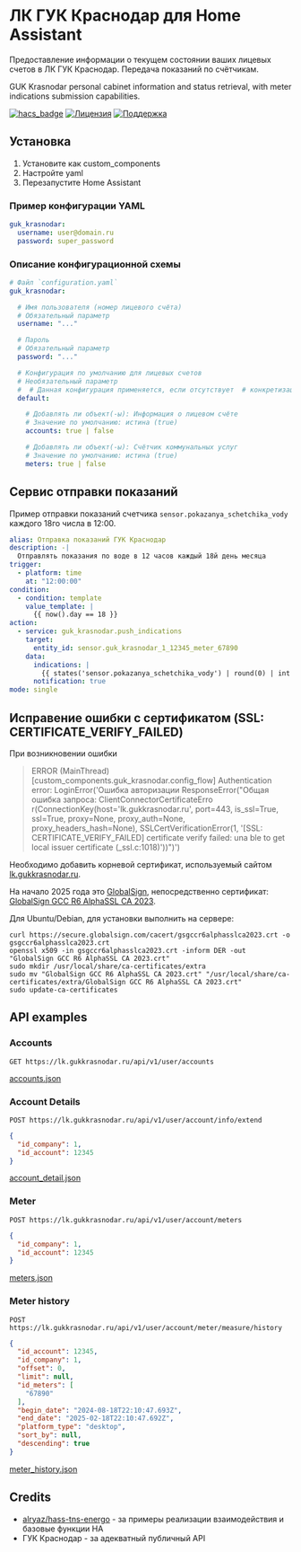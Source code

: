 # ЛК ГУК Краснодар для Home Assistant

Предоставление информации о текущем состоянии ваших лицевых счетов в ЛК ГУК Краснодар.
Передача показаний по счётчикам.

GUK Krasnodar personal cabinet information and status retrieval, with meter indications submission capabilities.

[![hacs_badge](https://img.shields.io/badge/HACS-Default-green.svg)](https://github.com/custom-components/hacs) [![Лицензия](https://img.shields.io/badge/%D0%9B%D0%B8%D1%86%D0%B5%D0%BD%D0%B7%D0%B8%D1%8F-MIT-yellow.svg)](https://opensource.org/licenses/MIT) [![Поддержка](https://img.shields.io/badge/%D0%9F%D0%BE%D0%B4%D0%B4%D0%B5%D1%80%D0%B6%D0%B8%D0%B2%D0%B0%D0%B5%D1%82%D1%81%D1%8F%3F-%D0%B4%D0%B0-green.svg)](https://github.com/kirill-k2/hass-guk-krasnodar/graphs/commit-activity)

## Установка

1. Установите как custom_components
1. Настройте yaml
1. Перезапустите Home Assistant

### Пример конфигурации YAML

```yaml
guk_krasnodar:
  username: user@domain.ru
  password: super_password
```

### Описание конфигурационной схемы

```yaml
# Файл `configuration.yaml`
guk_krasnodar:

  # Имя пользователя (номер лицевого счёта)
  # Обязательный параметр
  username: "..."

  # Пароль
  # Обязательный параметр
  password: "..."

  # Конфигурация по умолчанию для лицевых счетов
  # Необязательный параметр
  #  # Данная конфигурация применяется, если отсутствует  # конкретизация, указанная в разделе `accounts`.
  default:

    # Добавлять ли объект(-ы): Информация о лицевом счёте
    # Значение по умолчанию: истина (true)
    accounts: true | false

    # Добавлять ли объект(-ы): Счётчик коммунальных услуг
    # Значение по умолчанию: истина (true)
    meters: true | false
```

## Сервис отправки показаний

Пример отправки показаний счетчика `sensor.pokazanya_schetchika_vody` каждого 18го числа в 12:00.

```yaml
alias: Отправка показаний ГУК Краснодар
description: -|
  Отправлять показания по воде в 12 часов каждый 18й день месяца
trigger:
  - platform: time
    at: "12:00:00"
condition:
  - condition: template
    value_template: |
      {{ now().day == 18 }}
action:
  - service: guk_krasnodar.push_indications
    target:
      entity_id: sensor.guk_krasnodar_1_12345_meter_67890
    data:
      indications: |
        {{ states('sensor.pokazanya_schetchika_vody') | round(0) | int }}
      notification: true
mode: single
```

## Исправение ошибки с сертификатом (SSL: CERTIFICATE_VERIFY_FAILED)

При возникновении ошибки

> ERROR (MainThread) [custom_components.guk_krasnodar.config_flow] Authentication error: LoginError('Ошибка авторизации ResponseError("Общая ошибка запроса: ClientConnectorCertificateErro
r(ConnectionKey(host=\'lk.gukkrasnodar.ru\', port=443, is_ssl=True, ssl=True, proxy=None, proxy_auth=None, proxy_headers_hash=None), SSLCertVerificationError(1, \'[SSL: CERTIFICATE_VERIFY_FAILED] certificate verify failed: una
ble to get local issuer certificate (_ssl.c:1018)\'))")')

Необходимо добавить корневой сертификат, используемый сайтом [lk.gukkrasnodar.ru](https://lk.gukkrasnodar.ru). 

На начало 2025 года это [GlobalSign](https://support.globalsign.com/ca-certificates/intermediate-certificates/alphassl-intermediate-certificates), непосредственно сертификат: 
[GlobalSign GCC R6 AlphaSSL CA 2023](https://secure.globalsign.com/cacert/gsgccr6alphasslca2023.crt).

Для Ubuntu/Debian, для установки выполнить на сервере:

```shell
curl https://secure.globalsign.com/cacert/gsgccr6alphasslca2023.crt -o gsgccr6alphasslca2023.crt
openssl x509 -in gsgccr6alphasslca2023.crt -inform DER -out "GlobalSign GCC R6 AlphaSSL CA 2023.crt"
sudo mkdir /usr/local/share/ca-certificates/extra
sudo mv "GlobalSign GCC R6 AlphaSSL CA 2023.crt" "/usr/local/share/ca-certificates/extra/GlobalSign GCC R6 AlphaSSL CA 2023.crt"
sudo update-ca-certificates
```

## API examples

### Accounts

`GET https://lk.gukkrasnodar.ru/api/v1/user/accounts`

[accounts.json](tests/fixtures/accounts.json)

### Account Details

`POST https://lk.gukkrasnodar.ru/api/v1/user/account/info/extend`

```json
{
  "id_company": 1,
  "id_account": 12345
}
```

[account_detail.json](tests/fixtures/account_detail.json)

### Meter

`POST https://lk.gukkrasnodar.ru/api/v1/user/account/meters`

```json
{
  "id_company": 1,
  "id_account": 12345
}
```

[meters.json](tests/fixtures/meters.json)

### Meter history

`POST https://lk.gukkrasnodar.ru/api/v1/user/account/meter/measure/history`

```json
{
  "id_account": 12345,
  "id_company": 1,
  "offset": 0,
  "limit": null,
  "id_meters": [
    "67890"
  ],
  "begin_date": "2024-08-18T22:10:47.693Z",
  "end_date": "2025-02-18T22:10:47.692Z",
  "platform_type": "desktop",
  "sort_by": null,
  "descending": true
}
```

[meter_history.json](tests/fixtures/meter_history.json)


## Credits

- [alryaz/hass-tns-energo](https://github.com/alryaz/hass-tns-energo) - за примеры реализации взаимодействия и базовые
  функции HA
- ГУК Краснодар - за адекватный публичный API
